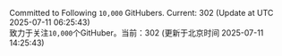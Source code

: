 Committed to Following `10,000` GitHubers. Current: <!-- FOLLOWING_COUNT -->302<!-- FOLLOWING_COUNT --> (Update at UTC <!-- LAST_UPDATED -->2025-07-11 06:25:43<!-- LAST_UPDATED -->)<br>
致力于关注`10,000`个GitHuber。当前：<!-- FOLLOWING_COUNT -->302<!-- FOLLOWING_COUNT --> (更新于北京时间 <!-- LAST_UPDATED_CST -->2025-07-11 14:25:43<!-- LAST_UPDATED_CST -->)

